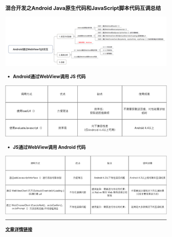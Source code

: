 ### 混合开发之Android Java原生代码和JavaScript脚本代码互调总结

![](/assets/944365-29c6a46c81304f4f.png)

- #### Android通过WebView调用 JS 代码

![Android通过WebView调用 JS 代码调用方式对比](/assets/944365-30f095d4c9e638fd.png)

- #### JS通过WebView调用 Android 代码

![JS通过WebView调用 Android 代码调用方式对比](/assets/944365-8c91481325a5253e.png)

---

#### [文章详情链接](http://blog.csdn.net/carson_ho/article/details/64904691)